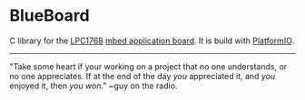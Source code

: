 # BlueBoard

C library for the [LPC1768](https://developer.mbed.org/platforms/mbed-LPC1768/) [mbed application board](https://developer.mbed.org/cookbook/mbed-application-board). It is build with [PlatformIO](http://platformio.org/).

---

"Take some heart if your working on a project that no one understands, or no one appreciates.
If at the end of the day *you* appreciated it, and *you* enjoyed it, then *you won*."
~guy on the radio.
